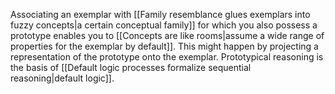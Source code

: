 Associating an exemplar with [[Family resemblance glues exemplars into fuzzy concepts|a certain conceptual family]] for which you also possess a prototype enables you to [[Concepts are like rooms|assume a wide range of properties for the exemplar by default]]. This might happen by projecting a representation of the prototype onto the exemplar. Prototypical reasoning is the basis of [[Default logic processes formalize sequential reasoning|default logic]].